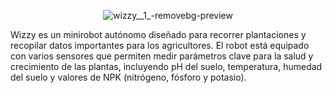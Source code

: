 <p align="center">
  <img src="https://github.com/blooroot/wizzy/assets/153166342/139d8096-ee1f-4669-a95a-1ee640abe4a8" alt="wizzy__1_-removebg-preview" />
</p>

Wizzy es un minirobot autónomo diseñado para recorrer plantaciones y recopilar datos importantes para los agricultores. El robot está equipado con varios sensores que permiten medir parámetros clave para la salud y crecimiento de las plantas, incluyendo pH del suelo, temperatura, humedad del suelo y valores de NPK (nitrógeno, fósforo y potasio).
